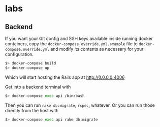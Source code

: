 # labs

## Backend

If you want your Git config and SSH keys available inside running docker containers,
copy the `docker-compose.override.yml.example` file to `docker-compose.override.yml` and
modify its contents as necessary for your configuration.

```bash
$> docker-compose build
$> docker-compose up
```

Which will start hosting the Rails app at http://0.0.0.0:4006

Get into a backend terminal with

```bash
$> docker-compose exec api /bin/bash
```

Then you can run `rake db:migrate`, `rspec`, whatever.  Or you can run those directly from the host with

```bash
$> docker-compose exec api rake db:migrate
```

